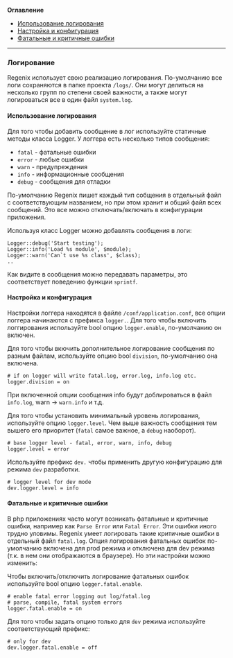 **Оглавление**

- [Использование логирования](#usage)
- [Настройка и конфигурация](#config)
- [Фатальные и критичные ошибки](#fatal)

---

### Логирование

Regenix использует свою реализацию логирования. По-умолчанию все
логи сохраняются в папке проекта `/logs/`. Они могут делиться на
несколько групп по степени своей важности, а также могут логироваться
все в один файл `system.log`.


#### Использование логирования <a name="usage"></a>

Для того чтобы добавить сообщение в лог используйте статичные методы класса Logger.
У логгера есть несколько типов сообщения:

- `fatal` - фатальные ошибки
- `error` - любые ошибки
- `warn` - предупреждения
- `info` - информационные сообщения
- `debug` - сообщения для отладки

По-умолчанию Regenix пишет каждый тип собщения в отдельный файл с соответствующим названием,
но при этом хранит и общий файл всех сообщений. Это все можно отключать/включать в конфигурации
приложения.

Используя класс Logger можно добавлять сообщения в логи:

    Logger::debug('Start testing');
    Logger::info('Load %s module', $module);
    Logger::warn('Can`t use %s class', $class);
    ..

Как видите в сообщения можно передавать параметры, это соответствует поведению функции `sprintf`.


#### Настройка и конфигурация <a name="config"></a>

Настройки логгера находятся в файле `/conf/application.conf`, все опции логгера начинаются
с префикса `logger.`. Для того чтобы включить логгирования используйте bool опцию `logger.enable`,
по-умолчанию он включен.

Для того чтобы вкючить дополнительное логирование сообщения по разным файлам, используйте
опцию bool `division`, по-умолчанию она включена.

    # if on logger will write fatal.log, error.log, info.log etc.
    logger.division = on

При включенной опции сообщения info будут доблироваться в файл `info.log`, warn -> `warn.info` и т.д.


Для того чтобы установить минимальный уровень логирования, используйте опцию `logger.level`. Чем
выше важность сообщения тем вышего его приоритет (`fatal` самое важное, а `debug` наоборот).

    # base logger level - fatal, error, warn, info, debug
    logger.level = error

Используйте префикс `dev.` чтобы применить другую конфигурацию для режима `dev` разработки.

    # logger level for dev mode
    dev.logger.level = info


#### Фатальные и критичные ошибки <a name="fatal"></a>

В php приложениях часто могут возникать фатальные и критичные ошибки, например как `Parse Error` или
`Fatal Error`. Эти ошибки иного трудно уловимы. Regenix умеет логировать такие критичные ошибки
в отдельный файл `fatal.log`. Опция логирования фатальных ошибок по-умолчанию включена для
prod режима и отключена для dev режима (т.к. в нем они отображаются в браузере). Но эти
настройки можно изменить:

Чтобы включить/отключить логирование фатальных ошибок используйте bool опцию `logger.fatal.enable`.

    # enable fatal error logging out log/fatal.log
    # parse, compile, fatal system errors
    logger.fatal.enable = on

Для того чтобы задать опцию только для `dev` режима используйте соответствующий префикс:

    # only for dev
    dev.logger.fatal.enable = off
